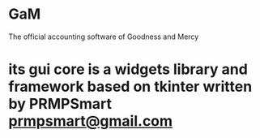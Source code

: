 # GaM
The official accounting software of Goodness and Mercy

# its gui core is a widgets library and framework based on tkinter written by PRMPSmart prmpsmart@gmail.com
